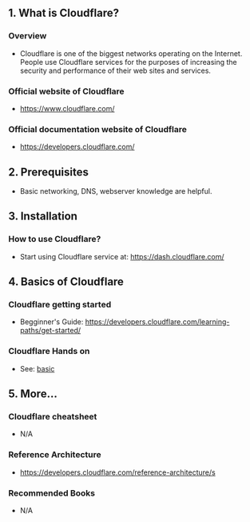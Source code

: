 ## 1. What is Cloudflare?

### Overview

- Cloudflare is one of the biggest networks operating on the Internet. People use Cloudflare services for the purposes of increasing the security and performance of their web sites and services.

### Official website of Cloudflare

- https://www.cloudflare.com/

### Official documentation website of Cloudflare

- https://developers.cloudflare.com/

## 2. Prerequisites

- Basic networking, DNS, webserver knowledge are helpful.

## 3. Installation

### How to use Cloudflare?

- Start using Cloudflare service at: https://dash.cloudflare.com/

## 4. Basics of Cloudflare

### Cloudflare getting started

- Begginner's Guide: https://developers.cloudflare.com/learning-paths/get-started/

### Cloudflare Hands on

- See: [basic](./basic/)

## 5. More...

### Cloudflare cheatsheet

- N/A

### Reference Architecture

- https://developers.cloudflare.com/reference-architecture/s

### Recommended Books

- N/A
